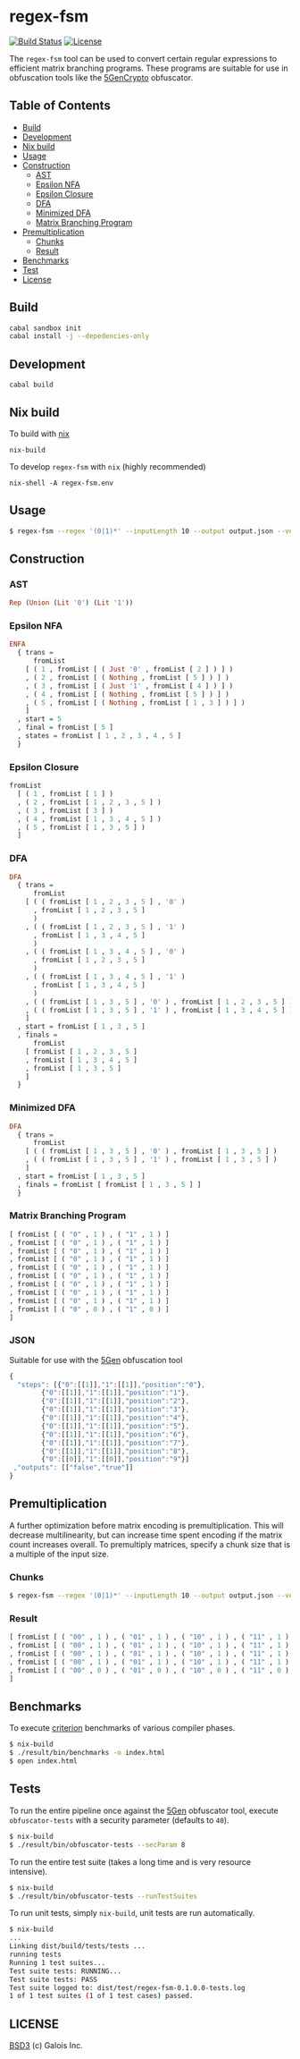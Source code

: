 regex-fsm
=======================
[![Build Status](https://travis-ci.org/GaloisInc/regex-fsm.svg?branch=master)](https://travis-ci.org/GaloisInc/regex-fsm)
[![License](http://img.shields.io/badge/license-BSD3-brightgreen.svg)](https://github.com/GaloisInc/regex-fsm/blob/master/LICENSE)

The `regex-fsm` tool can be used to convert certain regular expressions to efficient matrix branching programs. These programs are suitable for use in obfuscation tools like the [5GenCrypto](https://github.com/5GenCrypto) obfuscator.

## Table of Contents
- [Build](#build)
- [Development](#development)
- [Nix build](#Nix-build)
- [Usage](#usage)
- [Construction](#construction)
  - [AST](#ast)
  - [Epsilon NFA](#epsilon-nfa)
  - [Epsilon Closure](#epsilon-closure)
  - [DFA](#dfa)
  - [Minimized DFA](#minimized-dfa)
  - [Matrix Branching Program](#matrix-branching-program)
- [Premultiplication](#premultiplication)
  - [Chunks](#chunks)
  - [Result](#result)
- [Benchmarks](#benchmarks)
- [Test](#tests)
- [License](#license)

## Build

```bash
cabal sandbox init
cabal install -j --depedencies-only
```

## Development

```
cabal build
```

## Nix build

To build with [nix](https://nixos.org/nix/)
```
nix-build
```

To develop `regex-fsm` with `nix` (highly recommended)
```
nix-shell -A regex-fsm.env
```

## Usage
```bash
$ regex-fsm --regex '(0|1)*' --inputLength 10 --output output.json --verbose True --chunks 1
```

## Construction

### AST

```haskell
Rep (Union (Lit '0') (Lit '1'))
```

### Epsilon NFA

```haskell
ENFA
  { trans =
      fromList
	[ ( 1 , fromList [ ( Just '0' , fromList [ 2 ] ) ] )
	, ( 2 , fromList [ ( Nothing , fromList [ 5 ] ) ] )
	, ( 3 , fromList [ ( Just '1' , fromList [ 4 ] ) ] )
	, ( 4 , fromList [ ( Nothing , fromList [ 5 ] ) ] )
	, ( 5 , fromList [ ( Nothing , fromList [ 1 , 3 ] ) ] )
	]
  , start = 5
  , final = fromList [ 5 ]
  , states = fromList [ 1 , 2 , 3 , 4 , 5 ]
  }
```

### Epsilon Closure

```haskell
fromList
  [ ( 1 , fromList [ 1 ] )
  , ( 2 , fromList [ 1 , 2 , 3 , 5 ] )
  , ( 3 , fromList [ 3 ] )
  , ( 4 , fromList [ 1 , 3 , 4 , 5 ] )
  , ( 5 , fromList [ 1 , 3 , 5 ] )
  ]
```

### DFA

```haskell
DFA
  { trans =
      fromList
	[ ( ( fromList [ 1 , 2 , 3 , 5 ] , '0' )
	  , fromList [ 1 , 2 , 3 , 5 ]
	  )
	, ( ( fromList [ 1 , 2 , 3 , 5 ] , '1' )
	  , fromList [ 1 , 3 , 4 , 5 ]
	  )
	, ( ( fromList [ 1 , 3 , 4 , 5 ] , '0' )
	  , fromList [ 1 , 2 , 3 , 5 ]
	  )
	, ( ( fromList [ 1 , 3 , 4 , 5 ] , '1' )
	  , fromList [ 1 , 3 , 4 , 5 ]
	  )
	, ( ( fromList [ 1 , 3 , 5 ] , '0' ) , fromList [ 1 , 2 , 3 , 5 ] )
	, ( ( fromList [ 1 , 3 , 5 ] , '1' ) , fromList [ 1 , 3 , 4 , 5 ] )
	]
  , start = fromList [ 1 , 3 , 5 ]
  , finals =
      fromList
	[ fromList [ 1 , 2 , 3 , 5 ]
	, fromList [ 1 , 3 , 4 , 5 ]
	, fromList [ 1 , 3 , 5 ]
	]
  }
```

### Minimized DFA

```haskell
DFA
  { trans =
      fromList
	[ ( ( fromList [ 1 , 3 , 5 ] , '0' ) , fromList [ 1 , 3 , 5 ] )
	, ( ( fromList [ 1 , 3 , 5 ] , '1' ) , fromList [ 1 , 3 , 5 ] )
	]
  , start = fromList [ 1 , 3 , 5 ]
  , finals = fromList [ fromList [ 1 , 3 , 5 ] ]
  }
```

### Matrix Branching Program

```haskell
[ fromList [ ( "0" , 1 ) , ( "1" , 1 ) ]
, fromList [ ( "0" , 1 ) , ( "1" , 1 ) ]
, fromList [ ( "0" , 1 ) , ( "1" , 1 ) ]
, fromList [ ( "0" , 1 ) , ( "1" , 1 ) ]
, fromList [ ( "0" , 1 ) , ( "1" , 1 ) ]
, fromList [ ( "0" , 1 ) , ( "1" , 1 ) ]
, fromList [ ( "0" , 1 ) , ( "1" , 1 ) ]
, fromList [ ( "0" , 1 ) , ( "1" , 1 ) ]
, fromList [ ( "0" , 1 ) , ( "1" , 1 ) ]
, fromList [ ( "0" , 0 ) , ( "1" , 0 ) ]
]
```

### JSON
Suitable for use with the [5Gen](https://github.com/5GenCrypto) obfuscation tool
```javascript
{
  "steps": [{"0":[[1]],"1":[[1]],"position":"0"},
	    {"0":[[1]],"1":[[1]],"position":"1"},
	    {"0":[[1]],"1":[[1]],"position":"2"},
	    {"0":[[1]],"1":[[1]],"position":"3"},
	    {"0":[[1]],"1":[[1]],"position":"4"},
	    {"0":[[1]],"1":[[1]],"position":"5"},
	    {"0":[[1]],"1":[[1]],"position":"6"},
	    {"0":[[1]],"1":[[1]],"position":"7"},
	    {"0":[[1]],"1":[[1]],"position":"8"},
	    {"0":[[0]],"1":[[0]],"position":"9"}]
 ,"outputs": [["false","true"]]
}
```

## Premultiplication
A further optimization before matrix encoding is premultiplication. This will decrease multilinearity, but can increase time spent encoding if the matrix count increases overall. To premultiply matrices, specify a chunk size that is a multiple of the input size.

### Chunks
```bash
$ regex-fsm --regex '(0|1)*' --inputLength 10 --output output.json --verbose True --chunks 2
```

### Result
```haskell
[ fromList [ ( "00" , 1 ) , ( "01" , 1 ) , ( "10" , 1 ) , ( "11" , 1 ) ]
, fromList [ ( "00" , 1 ) , ( "01" , 1 ) , ( "10" , 1 ) , ( "11" , 1 ) ]
, fromList [ ( "00" , 1 ) , ( "01" , 1 ) , ( "10" , 1 ) , ( "11" , 1 ) ]
, fromList [ ( "00" , 1 ) , ( "01" , 1 ) , ( "10" , 1 ) , ( "11" , 1 ) ]
, fromList [ ( "00" , 0 ) , ( "01" , 0 ) , ( "10" , 0 ) , ( "11" , 0 ) ]
]
```

## Benchmarks
To execute [criterion](http://www.serpentine.com/criterion/tutorial.html) benchmarks of various compiler phases.
```bash
$ nix-build
$ ./result/bin/benchmarks -o index.html
$ open index.html
```

## Tests
To run the entire pipeline once against the [5Gen](https://github.com/5GenCrypto) obfuscator tool, execute `obfuscator-tests` with a security parameter (defaults to `40`).
```bash
$ nix-build
$ ./result/bin/obfuscator-tests --secParam 8
```

To run the entire test suite (takes a long time and is very resource intensive).
```bash
$ nix-build
$ ./result/bin/obfuscator-tests --runTestSuites
```

To run unit tests, simply `nix-build`, unit tests are run automatically.
```bash
$ nix-build
...
Linking dist/build/tests/tests ...
running tests
Running 1 test suites...
Test suite tests: RUNNING...
Test suite tests: PASS
Test suite logged to: dist/test/regex-fsm-0.1.0.0-tests.log
1 of 1 test suites (1 of 1 test cases) passed.
```

## LICENSE
[BSD3](LICENSE) (c) Galois Inc.
